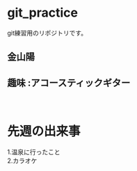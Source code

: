 # git_practice
git練習用のリポジトリです。

## 金山陽
## 趣味 :**アコースティックギター**

　　
# 先週の出来事
 1.温泉に行ったこと
 <br>2.カラオケ
 
